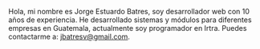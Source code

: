 Hola, mi nombre es Jorge Estuardo Batres, soy desarrollador web con 10 años de experiencia.
He desarrollado sistemas y módulos para diferentes empresas en Guatemala, actualmente soy programador en Irtra.
Puedes contactarme a: jbatresv@gmail.com.

<!---
jbatresveliz/jbatresveliz is a ✨ special ✨ repository because its `README.md` (this file) appears on your GitHub profile.
You can click the Preview link to take a look at your changes.
--->
